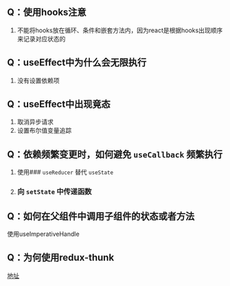 ## Q：使用hooks注意

1. 不能将hooks放在循环、条件和嵌套方法内，因为react是根据hooks出现顺序来记录对应状态的

## Q：useEffect中为什么会无限执行

1. 没有设置依赖项

## Q：useEffect中出现竟态

1. 取消异步请求
2. 设置布尔值变量追踪

## Q：依赖频繁变更时，如何避免 `useCallback` 频繁执行

1. 使用### `useReducer` 替代 `useState`
2. ### 向 `setState` 中传递函数

##  Q：如何在父组件中调用子组件的状态或者方法

使用useImperativeHandle

## Q：为何使用redux-thunk

[地址](https://juejin.cn/post/6869950884231675912)


